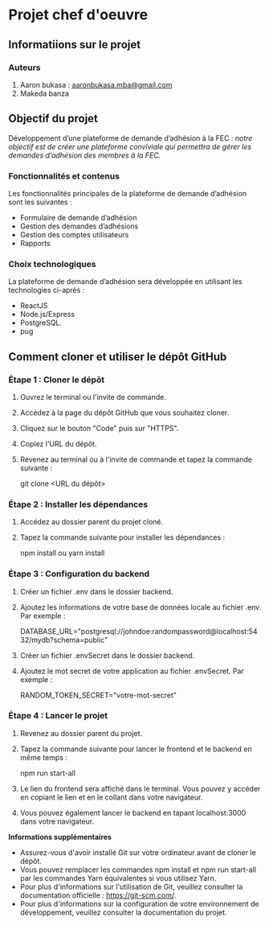 # Projet chef d'oeuvre

## Informatiions sur le projet

### Auteurs

1. Aaron bukasa : aaronbukasa.mba@gmail.com
2. Makeda banza

## Objectif du projet

Développement d’une plateforme de demande d’adhésion à la FEC :
*notre objectif est de créer une plateforme conviviale qui permettra de gérer les demandes d’adhésion des membres à la FEC.*

### Fonctionnalités et contenus

Les fonctionnalités principales de la plateforme de demande d’adhésion  sont les suivantes :
- Formulaire de demande d’adhésion
- Gestion des demandes d’adhésions
- Gestion des comptes utilisateurs
- Rapports

### Choix technologiques

La plateforme de demande d’adhésion sera développée en utilisant les technologies ci-après :
- ReactJS
- Node.js/Express
- PostgreSQL.
- pug

## Comment cloner et utiliser le dépôt GitHub

### Étape 1 : Cloner le dépôt

1. Ouvrez le terminal ou l'invite de commande.
2. Accédez à la page du dépôt GitHub que vous souhaitez cloner.
3. Cliquez sur le bouton "Code" puis sur "HTTPS".
4. Copiez l'URL du dépôt.
5. Revenez au terminal ou à l'invite de commande et tapez la commande suivante : 

    git clone <URL du dépôt>

### Étape 2 : Installer les dépendances

1. Accédez au dossier parent du projet cloné.
2. Tapez la commande suivante pour installer les dépendances :

    npm install ou yarn install

### Étape 3 : Configuration du backend

1. Créer un fichier .env dans le dossier backend.
2. Ajoutez les informations de votre base de données locale au fichier .env. Par exemple : 
    
    DATABASE_URL="postgresql://johndoe:randompassword@localhost:5432/mydb?schema=public"

3. Créer un fichier .envSecret dans le dossier backend.
4. Ajoutez le mot secret de votre application au fichier .envSecret. Par exemple : 
    
    RANDOM_TOKEN_SECRET="votre-mot-secret"

### Étape 4 : Lancer le projet

1. Revenez au dossier parent du projet.
2. Tapez la commande suivante pour lancer le frontend et le backend en même temps : 

    npm run start-all

3. Le lien du frontend sera affiché dans le terminal. Vous pouvez y accéder en copiant le lien et en le collant dans votre navigateur.
4. Vous pouvez également lancer le backend en tapant localhost:3000 dans votre navigateur.

**Informations supplémentaires**

- Assurez-vous d'avoir installé Git sur votre ordinateur avant de cloner le dépôt.
- Vous pouvez remplacer les commandes npm install et npm run start-all par les commandes Yarn équivalentes si vous utilisez Yarn.
- Pour plus d'informations sur l'utilisation de Git, veuillez consulter la documentation officielle : https://git-scm.com/.
- Pour plus d'informations sur la configuration de votre environnement de développement, veuillez consulter la documentation du projet.
